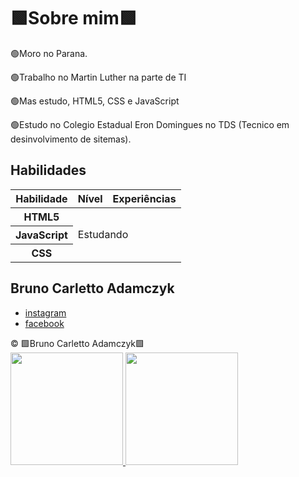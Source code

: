 <!DOCTYPE html>
<html>
<head>
    <meta charset="utf-8">
    <link rel="icon" href="imagens/favicon.png">
    <link rel="stylesheet" href="css/reset.css">
    <link rel="stylesheet" href="css/site.css">
    <link rel="stylesheet" href="css/bio.css">
    <link rel="stylesheet" href="http://fonts.googleapis.com/css?family=Crimson+Text:400,400italic,600">
    <link rel="stylesheet" href="http://fonts.googleapis.com/css?family=Open+Sans+Condensed:700">
</head>
<body>
    <main>
        <h1 class="titulo-principal">🟩Sobre mim🟩</h1>
        <div class="container">
            <p>🟢Moro no Parana.</p>
            <p>🟢Trabalho no Martin Luther na parte de TI</p>
               <p>🟢Mas estudo, HTML5, CSS e JavaScript</p>
                <p> 🟢Estudo no Colegio Estadual Eron Domingues no TDS (Tecnico em desinvolvimento de sitemas).</p>
           <h2 class="subtitulo-texto">Habilidades</h2>
            <table class="habilidades">
                <thead>
                    <tr>
                        <th>Habilidade</th>
                        <th>Nível</th>
                        <th>Experiências</th>
                    </tr>
                </thead>
                <tbody>
                    <tr>
                        <th>HTML5</th>
                        <td colspan="2" rowspan="3">Estudando</td>
                    </tr>
                    <tr>
                        <th>JavaScript</th>
                    </tr>
                    <tr>
                        <th>CSS</th>
                    </tr>
                </tbody>
            </table>
        </div>
    </main>
    <aside class="navegacao-site">
        <h1>Bruno Carletto Adamczyk</h1>
        <ul class="icones-redes-sociais">
            <li>
                <a href="">
                    instagram
                </a>
            </li>
            <li>
                <a href="">
                    facebook
                </a>
            </li>
        </ul>
    </aside>
    <footer class="rodape-pagina">
        &copy; 🟩Bruno Carletto Adamczyk🟩
    </footer>
    <div>
<a href="https://github.com/BruDu1545">
<img loading="lazy" height="180em" src="https://github-readme-stats.vercel.app/api/top-langs/?username=BruDu1545&layout=compact&langs_count=7&theme=dark"/>
<img loading="lazy" height="180em" src="https://github-readme-stats.vercel.app/api?username=BruDu1545&show_icons=true&theme=dark&include_all_commits=true&count_private=true"/>
</div>
</body>
</html>
